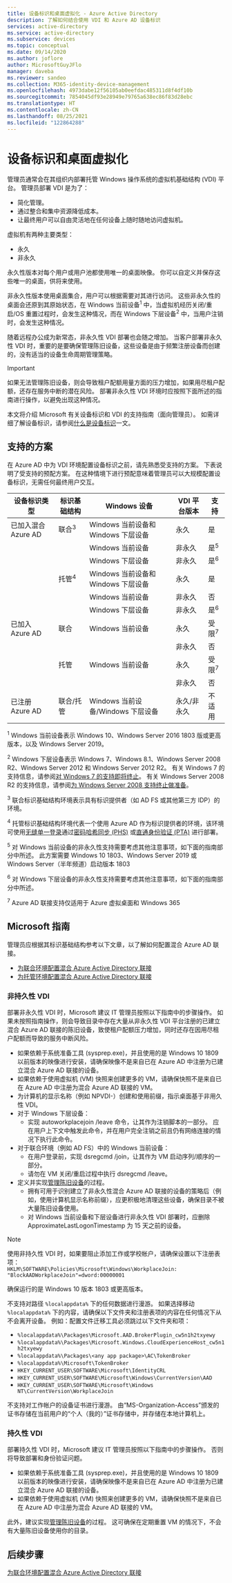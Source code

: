 ```yaml
---
title: 设备标识和桌面虚拟化 - Azure Active Directory
description: 了解如何结合使用 VDI 和 Azure AD 设备标识
services: active-directory
ms.service: active-directory
ms.subservice: devices
ms.topic: conceptual
ms.date: 09/14/2020
ms.author: joflore
author: MicrosoftGuyJFlo
manager: daveba
ms.reviewer: sandeo
ms.collection: M365-identity-device-management
ms.openlocfilehash: 4973dabe12f56105ab0eefdac485311d8f4df10b
ms.sourcegitcommit: 7854045df93e28949e79765a638ec86f83d28ebc
ms.translationtype: HT
ms.contentlocale: zh-CN
ms.lasthandoff: 08/25/2021
ms.locfileid: "122864288"
---
```

# <a name="device-identity-and-desktop-virtualization"></a>设备标识和桌面虚拟化

管理员通常会在其组织内部署托管 Windows 操作系统的虚拟机基础结构 (VDI) 平台。 管理员部署 VDI 是为了：

- 简化管理。
- 通过整合和集中资源降低成本。
- 让最终用户可以自由灵活地在任何设备上随时随地访问虚拟机。

虚拟机有两种主要类型：

- 永久
- 非永久

永久性版本对每个用户或用户池都使用唯一的桌面映像。 你可以自定义并保存这些唯一的桌面，供将来使用。 

非永久性版本使用桌面集合，用户可以根据需要对其进行访问。 这些非永久性的桌面会还原到其原始状态，在 Windows 当前设备<sup>1</sup> 中，当虚拟机经历关闭/重启/OS 重置过程时，会发生这种情况，而在 Windows 下层设备<sup>2</sup> 中，当用户注销时，会发生这种情况。

随着远程办公成为新常态，非永久性 VDI 部署也会随之增加。 当客户部署非永久性 VDI 时，重要的是要确保管理陈旧设备，这些设备是由于频繁注册设备而创建的，没有适当的设备生命周期管理策略。

> [!IMPORTANT]
> 如果无法管理陈旧设备，则会导致租户配额用量方面的压力增加，如果用尽租户配额，还存在服务中断的潜在风险。 部署非永久性 VDI 环境时应按照下面所述的指南进行操作，以避免出现这种情况。

本文将介绍 Microsoft 有关设备标识和 VDI 的支持指南（面向管理员）。 如需详细了解设备标识，请参阅[什么是设备标识](overview.md)一文。

## <a name="supported-scenarios"></a>支持的方案

在 Azure AD 中为 VDI 环境配置设备标识之前，请先熟悉受支持的方案。 下表说明了受支持的预配方案。 在这种情境下进行预配意味着管理员可以大规模配置设备标识，无需任何最终用户交互。

| 设备标识类型 | 标识基础结构 | Windows 设备 | VDI 平台版本 | 支持 |
| --- | --- | --- | --- | --- |
| 已加入混合 Azure AD | 联合<sup>3</sup> | Windows 当前设备和 Windows 下层设备 | 永久 | 是 |
|   |   | Windows 当前设备 | 非永久 | 是<sup>5</sup> |
|   |   | Windows 下层设备 | 非永久 | 是<sup>6</sup> |
|   | 托管<sup>4</sup> | Windows 当前设备和 Windows 下层设备 | 永久 | 是 |
|   |   | Windows 当前设备 | 非永久 | 否 |
|   |   | Windows 下层设备 | 非永久 | 是<sup>6</sup> |
| 已加入 Azure AD | 联合 | Windows 当前设备 | 永久 | 受限<sup>7</sup> |
|   |   |   | 非永久 | 否 |
|   | 托管 | Windows 当前设备 | 永久 | 受限<sup>7</sup> |
|   |   |   | 非永久 | 否 |
| 已注册 Azure AD | 联合/托管 | Windows 当前设备/Windows 下层设备 | 永久/非永久 | 不适用 |

<sup>1</sup> Windows 当前设备表示 Windows 10、Windows Server 2016 1803 版或更高版本，以及 Windows Server 2019。

<sup>2</sup> Windows 下层设备表示 Windows 7、Windows 8.1、Windows Server 2008 R2、Windows Server 2012 和 Windows Server 2012 R2。 有关 Windows 7 的支持信息，请参阅[对 Windows 7 的支持即将终止](https://www.microsoft.com/microsoft-365/windows/end-of-windows-7-support)。 有关 Windows Server 2008 R2 的支持信息，请参阅[为 Windows Server 2008 支持终止做准备](https://www.microsoft.com/cloud-platform/windows-server-2008)。

<sup>3</sup> 联合标识基础结构环境表示具有标识提供者（如 AD FS 或其他第三方 IDP）的环境。

<sup>4</sup> 托管标识基础结构环境代表一个使用 Azure AD 作为标识提供者的环境，该环境可使用[无缝单一登录](../hybrid/how-to-connect-sso.md)通过[密码哈希同步 (PHS)](../hybrid/whatis-phs.md) 或[直通身份验证 (PTA)](../hybrid/how-to-connect-pta.md) 进行部署。

<sup>5</sup> 对 Windows 当前设备的非永久性支持需要考虑其他注意事项，如下面的指南部分中所述。 此方案需要 Windows 10 1803、Windows Server 2019 或 Windows Server（半年频道）启动版本 1803

<sup>6</sup> 对 Windows 下层设备的非永久性支持需要考虑其他注意事项，如下面的指南部分中所述。

<sup>7</sup> Azure AD 联接支持仅适用于 Azure 虚拟桌面和 Windows 365

## <a name="microsofts-guidance"></a>Microsoft 指南

管理员应根据其标识基础结构参考以下文章，以了解如何配置混合 Azure AD 联接。

- [为联合环境配置混合 Azure Active Directory 联接](hybrid-azuread-join-federated-domains.md)
- [为托管环境配置混合 Azure Active Directory 联接](hybrid-azuread-join-managed-domains.md)

### <a name="non-persistent-vdi"></a>非持久性 VDI

部署非永久性 VDI 时，Microsoft 建议 IT 管理员按照以下指南中的步骤操作。 如果未按照指南操作，则会导致目录中存在大量从非永久性 VDI 平台注册的已建立混合 Azure AD 联接的陈旧设备，致使租户配额压力增加，同时还存在因用尽租户配额而导致的服务中断风险。

- 如果依赖于系统准备工具 (sysprep.exe)，并且使用的是 Windows 10 1809 以前版本的映像进行安装，请确保映像不是来自已在 Azure AD 中注册为已建立混合 Azure AD 联接的设备。
- 如果依赖于使用虚拟机 (VM) 快照来创建更多的 VM，请确保快照不是来自已在 Azure AD 中注册为混合 Azure AD 联接的 VM。
- 为计算机的显示名称（例如 NPVDI-）创建和使用前缀，指示桌面基于非用久性 VDI。
- 对于 Windows 下层设备：
   - 实现 autoworkplacejoin /leave 命令，让其作为注销脚本的一部分。 应在用户上下文中触发此命令，并在用户完全注销之前且仍有网络连接的情况下执行此命令。
- 对于联合环境（例如 AD FS）中的 Windows 当前设备：
   - 在用户登录前，实现 dsregcmd /join，让其作为 VM 启动序列/顺序的一部分。
   - 请勿在 VM 关闭/重启过程中执行 dsregcmd /leave。
- 定义并实现[管理陈旧设备](manage-stale-devices.md)的过程。
   - 拥有可用于识别建立了非永久性混合 Azure AD 联接的设备的策略后（例如，使用计算机显示名称前缀），应更积极地清理这些设备，确保目录不被大量陈旧设备使用。
   - 对 Windows 当前设备和下层设备进行非永久性 VDI 部署时，应删除 ApproximateLastLogonTimestamp 为 15 天之前的设备。

> [!NOTE]
> 使用非持久性 VDI 时，如果要阻止添加工作或学校帐户，请确保设置以下注册表项：  
> `HKLM\SOFTWARE\Policies\Microsoft\Windows\WorkplaceJoin: "BlockAADWorkplaceJoin"=dword:00000001`    
>
> 确保运行的是 Windows 10 版本 1803 或更高版本。  
>
> 不支持对路径 `%localappdata%` 下的任何数据进行漫游。 如果选择移动 `%localappdata%` 下的内容，请确保以下文件夹和注册表项的内容在任何情况下从不会离开设备。 例如：配置文件迁移工具必须跳过以下文件夹和项：
>
> * `%localappdata%\Packages\Microsoft.AAD.BrokerPlugin_cw5n1h2txyewy`
> * `%localappdata%\Packages\Microsoft.Windows.CloudExperienceHost_cw5n1h2txyewy`
> * `%localappdata%\Packages\<any app package>\AC\TokenBroker`
> * `%localappdata%\Microsoft\TokenBroker`
> * `HKEY_CURRENT_USER\SOFTWARE\Microsoft\IdentityCRL`
> * `HKEY_CURRENT_USER\SOFTWARE\Microsoft\Windows\CurrentVersion\AAD`
> * `HKEY_CURRENT_USER\SOFTWARE\Microsoft\Windows NT\CurrentVersion\WorkplaceJoin`
>
> 不支持对工作帐户的设备证书进行漫游。 由“MS-Organization-Access”颁发的证书存储在当前用户的“个人（我的）”证书存储中，并存储在本地计算机上。


### <a name="persistent-vdi"></a>持久性 VDI

部署持久性 VDI 时，Microsoft 建议 IT 管理员按照以下指南中的步骤操作。 否则将导致部署和身份验证问题。 

- 如果依赖于系统准备工具 (sysprep.exe)，并且使用的是 Windows 10 1809 以前版本的映像进行安装，请确保映像不是来自已在 Azure AD 中注册为已建立混合 Azure AD 联接的设备。
- 如果依赖于使用虚拟机 (VM) 快照来创建更多的 VM，请确保快照不是来自已在 Azure AD 中注册为混合 Azure AD 联接的 VM。

此外，建议实现[管理陈旧设备](manage-stale-devices.md)的过程。 这可确保在定期重置 VM 的情况下，不会有大量陈旧设备使用你的目录。
 
## <a name="next-steps"></a>后续步骤

[为联合环境配置混合 Azure Active Directory 联接](hybrid-azuread-join-federated-domains.md)
